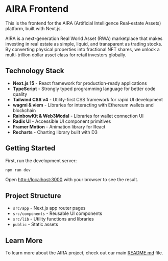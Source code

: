 # AIRA Frontend

This is the frontend for the AIRA (Artificial Intelligence Real-estate Assets) platform, built with Next.js.

AIRA is a next-generation Real World Asset (RWA) marketplace that makes investing in real estate as simple, liquid, and transparent as trading stocks. By converting physical properties into fractional NFT shares, we unlock a multi-trillion dollar asset class for retail investors globally.

## Technology Stack

- **Next.js 15** - React framework for production-ready applications
- **TypeScript** - Strongly typed programming language for better code quality
- **Tailwind CSS v4** - Utility-first CSS framework for rapid UI development
- **wagmi & viem** - Libraries for interacting with Ethereum wallets and blockchain
- **RainbowKit & Web3Modal** - Libraries for wallet connection UI
- **Radix UI** - Accessible UI component primitives
- **Framer Motion** - Animation library for React
- **Recharts** - Charting library built with D3

## Getting Started

First, run the development server:

```bash
npm run dev
```

Open [http://localhost:3000](http://localhost:3000) with your browser to see the result.

## Project Structure

- `src/app` - Next.js app router pages
- `src/components` - Reusable UI components
- `src/lib` - Utility functions and libraries
- `public` - Static assets

## Learn More

To learn more about the AIRA project, check out our main [README.md](../README.md) file.